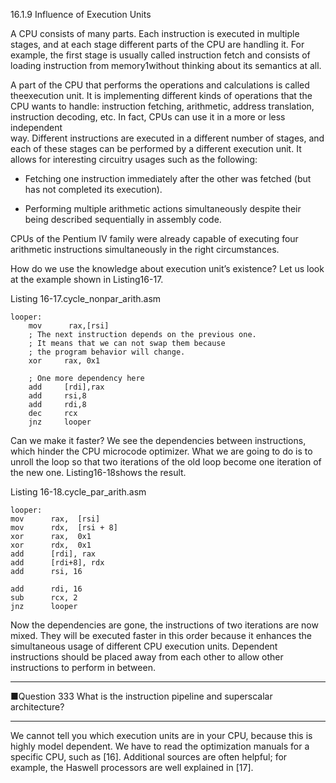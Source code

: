 16.1.9 Influence of Execution Units

A CPU consists of many parts. Each instruction is executed in multiple stages, and at each stage different parts of the CPU are handling it. For example, the first stage is usually called instruction fetch and consists of loading instruction from memory1without thinking about its semantics at all.

A part of the CPU that performs the operations and calculations is called theexecution unit. It is implementing different kinds of operations that the CPU wants to handle: instruction fetching, arithmetic, address translation, instruction decoding, etc. In fact, CPUs can use it in a more or less independent  
 way. Different instructions are executed in a different number of stages, and each of these stages can be performed by a different execution unit. It allows for interesting circuitry usages such as the following:

* Fetching one instruction immediately after the other was fetched \(but has not completed its execution\).

* Performing multiple arithmetic actions simultaneously despite their being described sequentially in assembly code.

CPUs of the Pentium IV family were already capable of executing four arithmetic instructions simultaneously in the right circumstances.

How do we use the knowledge about execution unit’s existence? Let us look at the example shown in Listing16-17.

Listing 16-17.cycle\_nonpar\_arith.asm

```
looper:
    mov      rax,[rsi]
    ; The next instruction depends on the previous one.
    ; It means that we can not swap them because
    ; the program behavior will change.
    xor     rax, 0x1

    ; One more dependency here
    add     [rdi],rax
    add     rsi,8
    add     rdi,8
    dec     rcx
    jnz     looper
```

Can we make it faster? We see the dependencies between instructions, which hinder the CPU microcode optimizer. What we are going to do is to unroll the loop so that two iterations of the old loop become one iteration of the new one. Listing16-18shows the result.

Listing 16-18.cycle\_par\_arith.asm

```
looper:
mov      rax,  [rsi]
mov      rdx,  [rsi + 8]
xor      rax,  0x1
xor      rdx,  0x1
add      [rdi], rax
add      [rdi+8], rdx
add      rsi, 16

add      rdi, 16
sub      rcx, 2
jnz      looper
```

Now the dependencies are gone, the instructions of two iterations are now mixed. They will be executed faster in this order because it enhances the simultaneous usage of different CPU execution units. Dependent instructions should be placed away from each other to allow other instructions to perform in between.

---

■Question 333 What is the instruction pipeline and superscalar architecture?

---

We cannot tell you which execution units are in your CPU, because this is highly model dependent. We have to read the optimization manuals for a specific CPU, such as \[16\]. Additional sources are often helpful; for example, the Haswell processors are well explained in \[17\].

